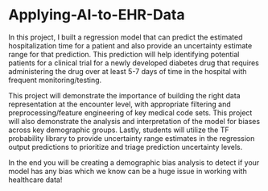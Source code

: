 # Applying-AI-to-EHR-Data

In this project, I built a regression model that can predict the estimated hospitalization time for a patient and also provide an 
uncertainty estimate range for that prediction. This prediction will help identifying potential patients for a clinical trial for 
a newly developed diabetes drug that requires administering the drug over at least 5-7 days of time in the hospital
with frequent monitoring/testing.

This project will demonstrate the importance of building the right data representation at the encounter level, with appropriate filtering and 
preprocessing/feature engineering of key medical code sets. This project will also demonstrate the analysis and interpretation of the model 
for biases across key demographic groups. Lastly, students will utilize the TF probability library to provide uncertainty range estimates 
in the regression output predictions to prioritize and triage prediction uncertainty levels.

In the end you will be creating a demographic bias analysis to detect if your model has any bias which we know can be a huge issue in working with 
healthcare data!
